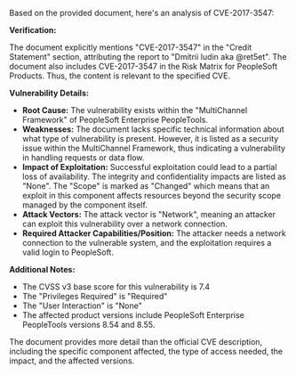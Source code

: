 Based on the provided document, here's an analysis of CVE-2017-3547:

**Verification:**

The document explicitly mentions "CVE-2017-3547" in the "Credit Statement" section, attributing the report to "Dmitrii Iudin aka @ret5et". The document also includes CVE-2017-3547 in the Risk Matrix for PeopleSoft Products. Thus, the content is relevant to the specified CVE.

**Vulnerability Details:**

*   **Root Cause:** The vulnerability exists within the "MultiChannel Framework" of PeopleSoft Enterprise PeopleTools.
*  **Weaknesses:** The document lacks specific technical information about what type of vulnerability is present. However, it is listed as a security issue within the MultiChannel Framework, thus indicating a vulnerability in handling requests or data flow.
*   **Impact of Exploitation:** Successful exploitation could lead to a partial loss of availability. The integrity and confidentiality impacts are listed as "None". The "Scope" is marked as "Changed" which means that an exploit in this component affects resources beyond the security scope managed by the component itself.
*   **Attack Vectors:** The attack vector is "Network", meaning an attacker can exploit this vulnerability over a network connection.
*  **Required Attacker Capabilities/Position:** The attacker needs a network connection to the vulnerable system, and the exploitation requires a valid login to PeopleSoft.

**Additional Notes:**

*   The CVSS v3 base score for this vulnerability is 7.4
*   The "Privileges Required" is "Required"
*   The "User Interaction" is "None"
*   The affected product versions include PeopleSoft Enterprise PeopleTools versions 8.54 and 8.55.

The document provides more detail than the official CVE description, including the specific component affected, the type of access needed, the impact, and the affected versions.